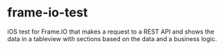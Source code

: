 # frame-io-test
iOS test for Frame.IO that makes a request to a REST API and shows the data in a tableview with sections based on the data and a business logic.
